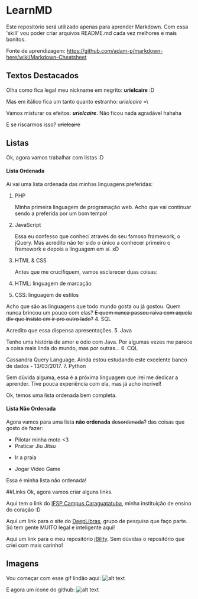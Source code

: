 # LearnMD
Este repositório será utilizado apenas para aprender Markdown. Com essa 'skill' vou poder criar arquivos README.md
cada vez melhores e mais bonitos.

Fonte de aprendizagem: https://github.com/adam-p/markdown-here/wiki/Markdown-Cheatsheet

## Textos Destacados
Olha como fica legal meu nickname em negrito: **urielcaire** :D

Mas em itálico fica um tanto quanto estranho:  *urielcaire* =\

Vamos misturar os efeitos: **_urielcaire_**. Não ficou nada agradável hahaha

E se riscarmos isso? ~~urielcaire~~

## Listas
Ok, agora vamos trabalhar com listas :D

#### Lista Ordenada

Aí vai uma lista ordenada das minhas linguagens preferidas:

1. PHP
   
   Minha primeira linguagem de programação web. Acho que vai continuar sendo a preferida por um bom tempo!

2. JavaScript
   
   Essa eu confesso que conheci através do seu famoso framework, o jQuery. Mas acredito não ter sido o único a conhecer primeiro o framework e depois a linguagem em sí. xD
3. HTML & CSS

   Antes que me crucifiquem, vamos esclarecer duas coisas:
  1. HTML: linguagem de marcação
  2. CSS: linguagem de estilos
   
   Acho que são as linguagens que todo mundo gosta ou já gostou. Quem nunca brincou um pouco com elas? ~~E quem nunca passou raiva com aquela div que insiste em ir pro outro lado?~~
4. SQL
   
   Acredito que essa dispensa apresentações.
5. Java
   
   Tenho uma história de amor e ódio com Java. Por algumas vezes me parece a coisa mais linda do mundo, mas por outras...
6. CQL
   
   Cassandra Query Language. Ainda estou estudando este excelente banco de dados - 13/03/2017.
7. Python
   
   Sem dúvida alguma, essa é a próxima linguagem que irei me dedicar a aprender. Tive pouca experiência com ela, mas já acho incrível!

Ok, temos uma lista ordenada bem completa.

#### Lista Não Ordenada

Agora vamos para uma lista **não ordenada** ~~desordenada?~~ das coisas que gosto de fazer:

* Pilotar minha moto <3
* Praticar Jiu Jitsu
- Ir a praia
+ Jogar Video Game

Essa é minha lista não ordenada!

##Links
Ok, agora vamos criar alguns links.

Aqui tem o link do [IFSP Campus Caraguatatuba](https://www.ifspcaraguatatuba.edu.br/ "IFSP's Homepage"), minha instituição de ensino do coração :D

Aqui um link para o site do [DeepLibras][1], grupo de pesquisa que faço parte. Só tem gente MUITO legal e inteligente aqui!

Aqui um link para o meu repositório [jBility]. Sem dúvidas o repositório que criei com mais carinho!

[1]: http://deeplibras.github.io/pt/
[jBility]: https://github.com/urielcaire/jbility

## Imagens

Vou começar com esse gif lindão aqui: ![alt text](https://github.com/urielcaire/learnmd/blob/master/imgs/solaire.gif "Praise the sun!")

E agora um ícone do github: ![alt text][github]

[github]: https://github.com/urielcaire/learnmd/blob/master/imgs/github.png "Github logo"
